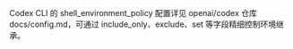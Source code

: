 Codex CLI 的 shell_environment_policy 配置详见 openai/codex 仓库 docs/config.md，可通过 include_only、exclude、set 等字段精细控制环境继承。